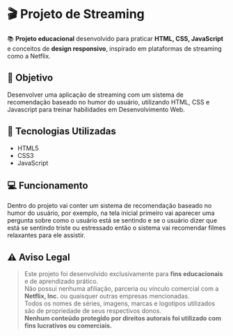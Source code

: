 # 🎬 Projeto de Streaming 

📚 **Projeto educacional** desenvolvido para praticar **HTML, CSS, JavaScript** e conceitos de **design responsivo**, inspirado em plataformas de streaming como a Netflix.


## 🎯 Objetivo

Desenvolver uma aplicação de streaming com um sistema de recomendação baseado no humor do usuário, utilizando HTML, CSS e Javascript para treinar habilidades em Desenvolvimento Web.


## 🧪 Tecnologias Utilizadas

- HTML5
- CSS3
- JavaScript

## 💻 Funcionamento
Dentro do projeto vai conter um sistema de recomendação baseado no humor do usuário, por exemplo, na tela inicial primeiro vai aparecer uma pergunta sobre como o usuário está se sentindo e se o usuário dizer que está se sentindo triste ou estressado então o sistema vai recomendar filmes relaxantes para ele assistir.


## ⚠️ Aviso Legal

> Este projeto foi desenvolvido exclusivamente para **fins educacionais** e de aprendizado prático.  
> Não possui nenhuma afiliação, parceria ou vínculo comercial com a **Netflix, Inc.** ou quaisquer outras empresas mencionadas.  
> Todos os nomes de séries, imagens, marcas e logotipos utilizados são de propriedade de seus respectivos donos.  
> **Nenhum conteúdo protegido por direitos autorais foi utilizado com fins lucrativos ou comerciais.**
